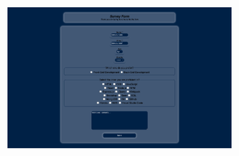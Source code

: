 <img src="https://raw.githubusercontent.com/zeynep-9/freeCodeCamp-ResponsiveWebDesignProjects/main/SurveyForm/ss.png" width="1000px">
